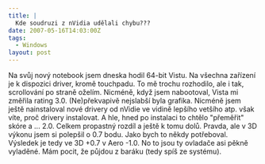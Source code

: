 ```yaml
---
title: |
  Kde soudruzi z nVidia udělali chybu???
date: 2007-05-16T14:03:00Z
tags:
  - Windows
layout: post
---
```

Na svůj nový notebook jsem dneska hodil 64-bit Vistu. Na všechna zařízení je k dispozici driver, kromě touchpadu. To mě trochu rozhodilo, ale i tak, scrollování po straně oželím. Nicméně, když jsem nabootoval, Vista mi změřila rating 3.0. (Ne)překvapivě nejslabší byla grafika. Nicméně jsem ještě nainstaloval nové drivery od nVidie ve vidině lepšího vetšího atp. však víte, proč drivery instalovat. A hle, hned po instalaci to chtělo "přeměřit" skóre a ... 2.0. Celkem propastný rozdíl a ještě k tomu dolů. Pravda, ale v 3D výkonu jsem si polepšil o 0.7 bodu. Jako bych to někdy potřeboval. Výsledek je tedy ve 3D +0.7 v Aero -1.0. No to jsou ty ovladače asi pěkně vyladěné. Mám pocit, že půjdou z baráku (tedy spíš ze systému).